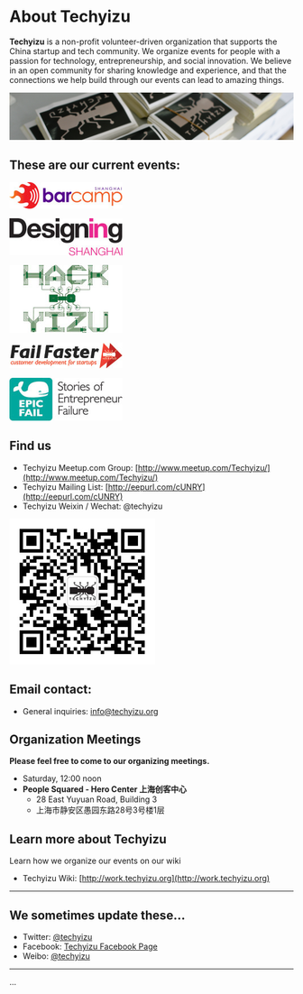 # About Techyizu

**Techyizu** is a non-profit volunteer-driven organization that supports the China startup and tech community.  We organize events for people with a passion for technology, entrepreneurship, and social innovation.  We believe in an open community for sharing knowledge and experience, and that the connections we help build through our events can lead to amazing things.

<img class="hero_hidden" src="/images/techyizu_header_bg.jpg" />

## These are our current events:

![Barcamp logo](/pages/images/logo_barcamp.jpg)

![Design Shanghai logo](/pages/images/logo_designing_shanghai.jpg)

![Hackyizu logo](/pages/images/logo_hackyizu.jpg)

![Fail Faster logo](/pages/images/logo_failfaster.jpg)

![Epic Fail logo](/pages/images/logo_soef.jpg)


## Find us
* Techyizu Meetup.com Group: [http://www.meetup.com/Techyizu/](http://www.meetup.com/Techyizu/)
* Techyizu Mailing List: [http://eepurl.com/cUNRY](http://eepurl.com/cUNRY)
* Techyizu Weixin / Wechat: @techyizu

![Techyizu Wechat QR Code](/pages/images/qrcode_for_gh_c45020ccb55e_258.jpg)



## Email contact:
* General inquiries: info@techyizu.org


## Organization Meetings
**Please feel free to come to our organizing meetings.**  

* Saturday, 12:00 noon
* **People Squared - Hero Center 上海创客中心**
  * 28 East Yuyuan Road, Building 3
  * 上海市静安区愚园东路28号3号楼1层


## Learn more about Techyizu
Learn how we organize our events on our wiki
* Techyizu Wiki: [http://work.techyizu.org](http://work.techyizu.org)



---

## We sometimes update these…
* Twitter: [@techyizu](http://www.twitter.com/techyizu)
* Facebook: [Techyizu Facebook Page](http://www.facebook.com/techyizu)
* Weibo: [@techyizu](http://www.weibo.com/techyizu)


----
  

  
  
  
  
...


